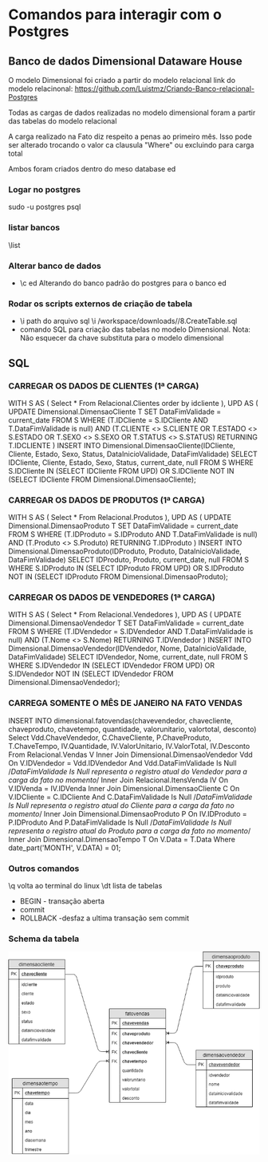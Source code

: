 # Comandos para interagir com o Postgres #

## Banco de dados Dimensional Dataware House ##
O modelo Dimensional foi criado a partir do modelo relacional link do modelo relacinonal: https://github.com/Luistmz/Criando-Banco-relacional-Postgres

Todas as cargas de dados realizadas no modelo dimensional foram a partir das tabelas do modelo relacional

A carga realizado na Fato diz respeito a penas ao primeiro mês. Isso pode ser alterado trocando o valor ca clausula "Where" ou excluindo para carga total
 
Ambos foram criados dentro do meso database ed

### Logar no postgres ###
sudo -u postgres psql 


### listar bancos ###
\list

### Alterar banco de dados ###
- \c ed
Alterando do banco padrão do postgres para o banco ed

### Rodar os scripts externos de criação de tabela ###
- \i path do arquivo sql 
\i /workspace/downloads//8.CreateTable.sql
- comando SQL para criação das tabelas no modelo Dimensional. Nota: Não esquecer da chave substituta para o modelo dimensional 

## SQL ##
### CARREGAR OS DADOS DE CLIENTES (1ª CARGA) ###
WITH S AS (
     Select * From Relacional.Clientes order by idcliente
),
UPD AS (
     UPDATE Dimensional.DimensaoCliente T
     SET    DataFimValidade = current_date
     FROM   S
     WHERE  (T.IDCliente = S.IDCliente AND T.DataFimValidade is null) 
    		AND (T.CLIENTE <> S.CLIENTE OR T.ESTADO <> S.ESTADO OR T.SEXO <> S.SEXO OR T.STATUS <> S.STATUS)
     RETURNING T.IDCLIENTE
)
INSERT INTO Dimensional.DimensaoCliente(IDCliente, Cliente, Estado, Sexo, Status, DataInicioValidade, DataFimValidade)
SELECT IDCliente, Cliente, Estado, Sexo, Status, current_date, null FROM S
WHERE S.IDCliente IN (SELECT IDCliente FROM UPD) OR
	  S.IDCliente NOT IN (SELECT IDCliente FROM Dimensional.DimensaoCliente);

### CARREGAR OS DADOS DE PRODUTOS (1ª CARGA) ###
WITH S AS (
     Select * From Relacional.Produtos
),
UPD AS (
     UPDATE Dimensional.DimensaoProduto T
     SET    DataFimValidade = current_date
     FROM   S
     WHERE  (T.IDProduto = S.IDProduto AND T.DataFimValidade is null) 
    		AND (T.Produto <> S.Produto)
     RETURNING T.IDProduto
)
INSERT INTO Dimensional.DimensaoProduto(IDProduto, Produto, DataInicioValidade, DataFimValidade)
SELECT IDProduto, Produto, current_date, null FROM S
WHERE S.IDProduto IN (SELECT IDProduto FROM UPD) OR
	  S.IDProduto NOT IN (SELECT IDProduto FROM Dimensional.DimensaoProduto);

### CARREGAR OS DADOS DE VENDEDORES (1ª CARGA) ###
WITH S AS (
     Select * From Relacional.Vendedores
),
UPD AS (
     UPDATE Dimensional.DimensaoVendedor T
     SET    DataFimValidade = current_date
     FROM   S
     WHERE  (T.IDVendedor = S.IDVendedor AND T.DataFimValidade is null) 
    		AND (T.Nome <> S.Nome)
     RETURNING T.IDVendedor
)
INSERT INTO Dimensional.DimensaoVendedor(IDVendedor, Nome, DataInicioValidade, DataFimValidade)
SELECT IDVendedor, Nome, current_date, null FROM S
WHERE S.IDVendedor IN (SELECT IDVendedor FROM UPD) OR
	  S.IDVendedor NOT IN (SELECT IDVendedor FROM Dimensional.DimensaoVendedor);

### CARREGA SOMENTE O MÊS DE JANEIRO NA FATO VENDAS ###
INSERT INTO dimensional.fatovendas(chavevendedor, chavecliente, chaveproduto, chavetempo, quantidade, valorunitario, valortotal, desconto)
Select
	Vdd.ChaveVendedor,
    C.ChaveCliente,
    P.ChaveProduto,
    T.ChaveTempo,
    IV.Quantidade,
    IV.ValorUnitario,
    IV.ValorTotal,
    IV.Desconto
From Relacional.Vendas V
Inner Join Dimensional.DimensaoVendedor Vdd
	On V.IDVendedor = Vdd.IDVendedor And Vdd.DataFimValidade Is Null /*DataFimValidade Is Null representa o registro atual do Vendedor para a carga da fato no momento*/
Inner Join Relacional.ItensVenda IV
	On V.IDVenda = IV.IDVenda
Inner Join Dimensional.DimensaoCliente C
	On V.IDCliente = C.IDCliente And C.DataFimValidade Is Null /*DataFimValidade Is Null representa o registro atual do Cliente para a carga da fato no momento*/
Inner Join Dimensional.DimensaoProduto P
	On IV.IDProduto = P.IDProduto And P.DataFimValidade Is Null /*DataFimValidade Is Null representa o registro atual do Produto para a carga da fato no momento*/
Inner Join Dimensional.DimensaoTempo T
	On V.Data = T.Data
Where date_part('MONTH', V.DATA) = 01;

### Outros comandos ###
\q volta ao terminal do linux
\dt lista de tabelas

- BEGIN - transação aberta
- commit
- ROLLBACK -desfaz a ultima transação sem commit


### Schema da tabela ###
![Screenshot](dimensional.png)
